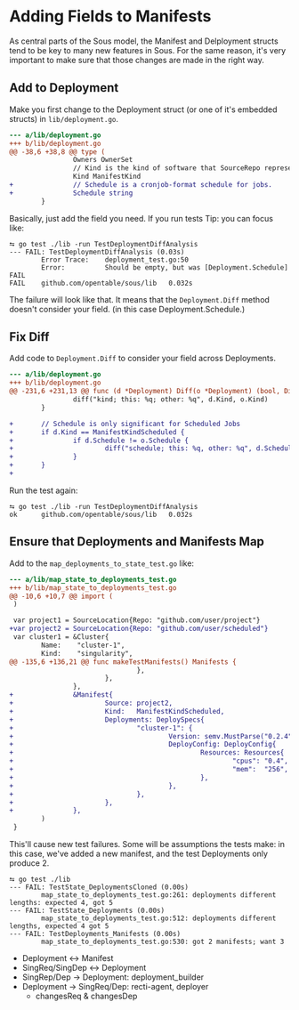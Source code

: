 # Adding Fields to Manifests

As central parts of the Sous model,
the Manifest and Delployment structs
tend to be key to many new features in Sous.
For the same reason,
it's very important
to make sure that
those changes are made in the right way.

## Add to Deployment

Make you first change to the Deployment struct
(or one of it's embedded structs)
in `lib/deployment.go`.
```diff
--- a/lib/deployment.go
+++ b/lib/deployment.go
@@ -38,6 +38,8 @@ type (
                Owners OwnerSet
                // Kind is the kind of software that SourceRepo represents.
                Kind ManifestKind
+               // Schedule is a cronjob-format schedule for jobs.
+               Schedule string
        }
```
Basically, just add the field you need.
If you run tests
Tip: you can focus like:
```shell
⮀ go test ./lib -run TestDeploymentDiffAnalysis
--- FAIL: TestDeploymentDiffAnalysis (0.03s)
        Error Trace:    deployment_test.go:50
        Error:          Should be empty, but was [Deployment.Schedule]
FAIL
FAIL    github.com/opentable/sous/lib   0.032s
```
The failure will look like that.
It means that
the `Deployment.Diff` method doesn't consider your field.
(in this case Deployment.Schedule.)

## Fix Diff

Add code to `Deployment.Diff` to consider your field across Deployments.
```diff
--- a/lib/deployment.go
+++ b/lib/deployment.go
@@ -231,6 +231,13 @@ func (d *Deployment) Diff(o *Deployment) (bool, Differences) {
                diff("kind; this: %q; other: %q", d.Kind, o.Kind)
        }

+       // Schedule is only significant for Scheduled Jobs
+       if d.Kind == ManifestKindScheduled {
+               if d.Schedule != o.Schedule {
+                       diff("schedule; this: %q, other: %q", d.Schedule, o.Schedule)
+               }
+       }
+
```

Run the test again:

```shell
⮀ go test ./lib -run TestDeploymentDiffAnalysis
ok      github.com/opentable/sous/lib   0.032s
```

## Ensure that Deployments and Manifests Map

Add to the `map_deployments_to_state_test.go` like:
```diff
--- a/lib/map_state_to_deployments_test.go
+++ b/lib/map_state_to_deployments_test.go
@@ -10,6 +10,7 @@ import (
 )

 var project1 = SourceLocation{Repo: "github.com/user/project"}
+var project2 = SourceLocation{Repo: "github.com/user/scheduled"}
 var cluster1 = &Cluster{
        Name:    "cluster-1",
        Kind:    "singularity",
@@ -135,6 +136,21 @@ func makeTestManifests() Manifests {
                                },
                        },
                },
+               &Manifest{
+                       Source: project2,
+                       Kind:   ManifestKindScheduled,
+                       Deployments: DeploySpecs{
+                               "cluster-1": {
+                                       Version: semv.MustParse("0.2.4"),
+                                       DeployConfig: DeployConfig{
+                                               Resources: Resources{
+                                                       "cpus": "0.4",
+                                                       "mem":  "256",
+                                               },
+                                       },
+                               },
+                       },
+               },
        )
 }
```

This'll cause new test failures.
Some will be assumptions the tests make:
in this case, we've added a new manifest, and
the test Deployments only produce 2.
```shell
⮀ go test ./lib
--- FAIL: TestState_DeploymentsCloned (0.00s)
        map_state_to_deployments_test.go:261: deployments different lengths: expected 4, got 5
--- FAIL: TestState_Deployments (0.00s)
        map_state_to_deployments_test.go:512: deployments different lengths, expected 4 got 5
--- FAIL: TestDeployments_Manifests (0.00s)
        map_state_to_deployments_test.go:530: got 2 manifests; want 3
```




* Deployment <-> Manifest
* SingReq/SingDep <-> Deployment
* SingRep/Dep -> Deployment: deployment_builder
* Deployment -> SingReq/Dep: recti-agent, deployer
    * changesReq & changesDep
